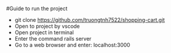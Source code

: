 #Guide to run the project
- git clone https://github.com/truongtnh7522/shopping-cart.git
- Open to project by vscode
- Open project in terminal
- Enter the command rails server
- Go to a web browser and enter: localhost:3000
